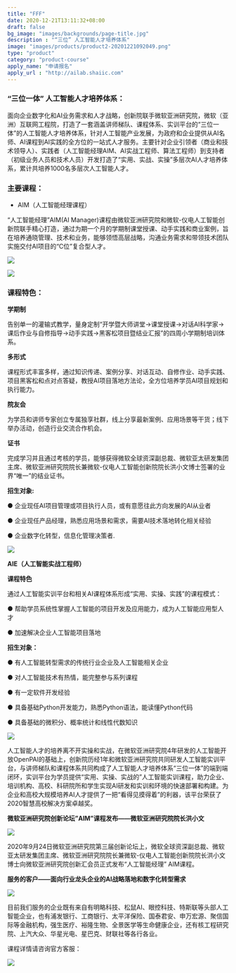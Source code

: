 ```yaml
---
title: "FFF"
date: 2020-12-21T13:11:32+08:00
draft: false
bg_image: "images/backgrounds/page-title.jpg"
description : "“三位” 人工智能人才培养体系"
image: "images/products/product2-20201221092049.png"
type: "product"
category: "product-course"
apply_name: "申请报名"
apply_url : "http://ailab.shaiic.com"
---
```


### “三位一体” 人工智能人才培养体系：

面向企业数字化和AI业务需求和人才战略，创新院联手微软亚洲研究院，微软（亚洲）互联网工程院，打造了一套涵盖讲师梯队、课程体系、实训平台的“三位一体”的人工智能人才培养体系，针对人工智能产业发展，为政府和企业提供从AI名师、AI课程到AI实践的全方位的一站式人才服务。主要针对企业引领者（商业和技术领导人）、实践者（人工智能经理AIM、AI实战工程师、算法工程师）到支持者（初级业务人员和技术人员）开发打造了“实用、实战、实操”多层次AI人才培养体系，累计共培养1000名多层次人工智能人才。

### 主要课程：

- AIM（人工智能经理课程）

“人工智能经理”AIM(AI Manager)课程由微软亚洲研究院和微软-仪电人工智能创新院联手精心打造，通过为期一个月的学期制课堂授课、动手实践和商业案例，旨在培养通晓管理、技术和业务，能够领悟高层战略，沟通业务需求和带领技术团队实施交付AI项目的“C位”复合型人才。

![](/images/products/product2-20201221092524.png)

![](/images/products/product2-20201221092012.jpg)

### 课程特色：

**学期制**

告别单一的灌输式教学，量身定制“开学暨大师讲堂→课堂授课→对话AI科学家→课后作业与自修指导→动手实践→黑客松项目暨结业汇报”的四周小学期制培训体系。

**多形式**

课程形式丰富多样，通过知识传递、案例分享、对话互动、自修作业、动手实践、项目黑客松和点对点答疑，教授AI项目落地方法论，全方位培养学员AI项目规划和执行能力。

**院友会**

为学员和讲师专家创立专属独享社群，线上分享最新案例、应用场景等干货；线下举办活动，创造行业交流合作机会。

**证书**

完成学习并且通过考核的学员，能够获得微软全球资深副总裁、微软亚太研发集团主席、微软亚洲研究院院长兼微软-仪电人工智能创新院院长洪小文博士签署的业界“唯一”的结业证书。

**招生对象:**

● 企业现任AI项目管理或项目执行人员，或有意愿往此方向发展的AI从业者

● 企业现任产品经理，熟悉应用场景和需求，需要AI技术落地转化相关经验

● 企业数字化转型，信息化管理决策者.

![](/images/products/product2-20201221093051.jpg)

**AIE（人工智能实战工程师）**

**课程特色**

通过人工智能实训平台和相关AI课程体系形成“实用、实操、实践”的课程模式：

● 帮助学员系统性掌握人工智能的项目开发及应用能力，成为人工智能应用型人才

● 加速解决企业人工智能项目落地

**招生对象：**

● 有人工智能转型需求的传统行业企业及人工智能相关企业

● 对人工智能技术有热情，能完整参与系列课程

● 有一定软件开发经验

● 具备基础Python开发能力，熟悉Python语法，能读懂Python代码

● 具备基础的微积分、概率统计和线性代数知识

![](/images/products/product2-20201221093429.png)

人工智能人才的培养离不开实操和实战，在微软亚洲研究院4年研发的人工智能开放OpenPAI的基础上，创新院历经1年和微软亚洲研究院共同研发人工智能实训平台，与讲师梯队和课程体系共同构成了人工智能人才培养体系“三位一体”的端到端闭环，实训平台为学员提供“实用、实操、实战的”人工智能实训课程，助力企业、培训机构、高校、科研院所和学生实现AI研发和实训和环境的快速部署和构建。为企业和高校大规模培养AI人才提供了一把“看得见摸得着”的利器，该平台荣获了2020智慧高校解决方案卓越奖。

**微软亚洲研究院创新论坛”AIM”课程发布——微软亚洲研究院院长洪小文**

![](/images/products/product2-20201221093556.jpg)

2020年9月24日微软亚洲研究院第三届创新论坛上，微软全球资深副总裁、微软亚太研发集团主席、微软亚洲研究院院长兼微软-仪电人工智能创新院院长洪小文博士向微软亚洲研究院创新汇会员正式发布“人工智能经理” AIM课程。

**服务的客户——面向行业龙头企业的AI战略落地和数字化转型需求**

![](/images/products/product2-20201221093640.png)

目前我们服务的企业既有来自有明略科技、松鼠AI、眼控科技、特斯联等头部人工智能企业，也有浦发银行、工商银行、太平洋保险、国泰君安、申万宏源、聚信国际等金融机构，强生医疗、裕隆生物、全景医学等生命健康企业，还有核工程研究院、上汽大众、华星光电、星巴克、财联社等各行各业。

课程详情请咨询官方客服： 

![](/images/products/product2-20201221093715.jpg)